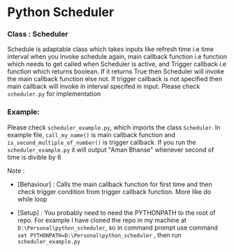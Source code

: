 # Python Scheduler

### Class : Scheduler

Schedule is adaptable class which takes inputs like refresh time i.e time interval when you invoke schedule again, main callback function i.e function which needs to get called when Scheduler is active, and Trigger callback i.e function which returns boolean. If it returns True then Scheduler will invoke the main callback function else not. If trigger callback is not specified then main callback will invoke in interval specifed in input.
Please check `scheduler.py` for implementation

### Example:

Please check `scheduler_example.py`, which imports the class `Scheduler`. In example file, `call_my_name()` is main callback function and `is_second_multiple_of_number()` is trigger callback. If you run the `scheduler_example.py` it will output "Aman Bhanse" whenever second of time is divible by 6

Note :

- [Behaviour] : Calls the main callback function for first time and then check trigger condition from trigger callback function. More like do while loop

- [Setup] : You probably need to need the PYTHONPATH to the root of repo. For example I have cloned the repo in my machine at `D:\Personal\python_scheduler`, so in command prompt use command `set PYTHONPATH=D:\Personal\python_scheduler` , then run `scheduler_example.py`

